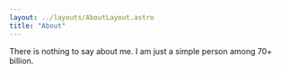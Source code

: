 ```yaml
---
layout: ../layouts/AboutLayout.astro
title: "About"
---
```


There is nothing to say about me. I am just a simple person among 70+ billion.